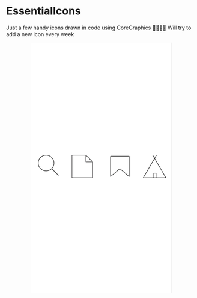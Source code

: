 # EssentialIcons
Just a few handy icons drawn in code using CoreGraphics ✌🏿✍🏿 Will try to add a new icon every week

<p align="center", height="30">
    <img src ="EssentialIcons/Screenshot%202018-12-02%20at%2019.46.30.png" />
</p>
